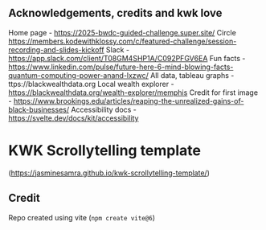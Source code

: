 
## Acknowledgements, credits and kwk love 
Home page - https://2025-bwdc-guided-challenge.super.site/
Circle https://members.kodewithklossy.com/c/featured-challenge/session-recording-and-slides-kickoff
Slack - https://app.slack.com/client/T08GM4SHP1A/C092PFGV6EA
Fun facts - https://www.linkedin.com/pulse/future-here-6-mind-blowing-facts-quantum-computing-power-anand-lxzwc/
All data, tableau graphs - 
ttps://blackwealthdata.org
Local wealth explorer - https://blackwealthdata.org/wealth-explorer/memphis
Credit for first image - https://www.brookings.edu/articles/reaping-the-unrealized-gains-of-black-businesses/
Accessibility docs - 
https://svelte.dev/docs/kit/accessibility

# KWK Scrollytelling template
(https://jasminesamra.github.io/kwk-scrollytelling-template/)
## Credit
Repo created using vite (`npm create vite@6`)